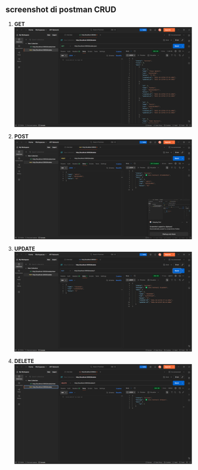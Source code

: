 ## screenshot di postman CRUD

1. **GET**
![image](screenshot/GET.png)

2. **POST** 
![alt text](screenshot/Post.png)

3. **UPDATE**  
![alt text](screenshot/Update.png)

4. **DELETE** 
![alt text](screenshot/Delete.png)

